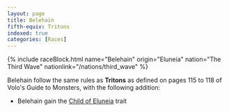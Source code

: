 ```yaml
---
layout: page
title: Belehain
fifth-equiv: Tritons
indexed: true
categories: [Races]
---
```


{% include raceBlock.html name="Belehain" origin="Eluneia" nation="The Third Wave" nationlink="/nations/third_wave" %}

Belehain follow the same rules as **Tritons** as defined on pages 115 to 118 of Volo's Guide to Monsters, with the following addition:

- Belehain gain the [Child of Eluneia](/rules/child_of_eluneia) trait